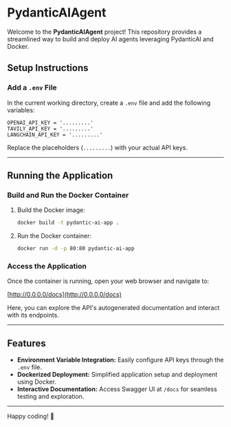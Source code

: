 # PydanticAIAgent

Welcome to the **PydanticAIAgent** project! This repository provides a streamlined way to build and deploy AI agents leveraging PydanticAI and Docker.

## Setup Instructions

### Add a `.env` File

In the current working directory, create a `.env` file and add the following variables:

```plaintext
OPENAI_API_KEY = '.........'
TAVILY_API_KEY = '.........'
LANGCHAIN_API_KEY = '.........'
```

Replace the placeholders (`.........`) with your actual API keys.

---

## Running the Application

### Build and Run the Docker Container

1. Build the Docker image:
   ```bash
   docker build -t pydantic-ai-app .
   ```

2. Run the Docker container:
   ```bash
   docker run -d -p 80:80 pydantic-ai-app
   ```

### Access the Application

Once the container is running, open your web browser and navigate to:

[http://0.0.0.0/docs](http://0.0.0.0/docs)

Here, you can explore the API's autogenerated documentation and interact with its endpoints.

---

## Features

- **Environment Variable Integration:** Easily configure API keys through the `.env` file.
- **Dockerized Deployment:** Simplified application setup and deployment using Docker.
- **Interactive Documentation:** Access Swagger UI at `/docs` for seamless testing and exploration.

---

Happy coding! 🎉

